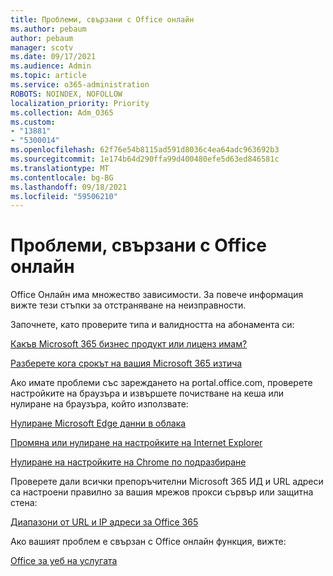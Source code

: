 ```yaml
---
title: Проблеми, свързани с Office онлайн
ms.author: pebaum
author: pebaum
manager: scotv
ms.date: 09/17/2021
ms.audience: Admin
ms.topic: article
ms.service: o365-administration
ROBOTS: NOINDEX, NOFOLLOW
localization_priority: Priority
ms.collection: Adm_O365
ms.custom:
- "13881"
- "5300014"
ms.openlocfilehash: 62f76e54b8115ad591d8036c4ea64adc963692b3
ms.sourcegitcommit: 1e174b64d290ffa99d400480efe5d63ed846581c
ms.translationtype: MT
ms.contentlocale: bg-BG
ms.lasthandoff: 09/18/2021
ms.locfileid: "59506210"
---
```

# <a name="issues-related-to-office-online"></a>Проблеми, свързани с Office онлайн

Office Онлайн има множество зависимости. За повече информация вижте тези стъпки за отстраняване на неизправности.

Започнете, като проверите типа и валидността на абонамента си:

[Какъв Microsoft 365 бизнес продукт или лиценз имам?](https://support.microsoft.com/office/what-microsoft-365-business-product-or-license-do-i-have-f8ab5e25-bf3f-4a47-b264-174b1ee925fd)  

[Разберете кога срокът на вашия Microsoft 365 изтича](https://support.microsoft.com/office/find-out-when-your-microsoft-365-subscription-expires-2eb89f06-bd1c-4f57-9269-f1cbab894341)  

Ако имате проблеми със зареждането на portal.office.com, проверете настройките на браузъра и извършете почистване на кеша или нулиране на браузъра, който използвате:

[Нулиране Microsoft Edge данни в облака](https://docs.microsoft.com/deployedge/edge-learnmore-reset-data-in-cloud)  

[Промяна или нулиране на настройките на Internet Explorer](https://support.microsoft.com/windows/change-or-reset-internet-explorer-settings-2d4bac50-5762-91c5-a057-a922533f77d5) 

[Нулиране на настройките на Chrome по подразбиране](https://support.google.com/chrome/answer/3296214?hl=en)  

Проверете дали всички препоръчителни Microsoft 365 ИД и URL адреси са настроени правилно за вашия мрежов прокси сървър или защитна стена:

[Диапазони от URL и IP адреси за Office 365](https://docs.microsoft.com/microsoft-365/enterprise/urls-and-ip-address-ranges)  

Ако вашият проблем е свързан с Office онлайн функция, вижте:

[Office за уеб на услугата](https://docs.microsoft.com/office365/servicedescriptions/office-online-service-description/office-online-service-description)

